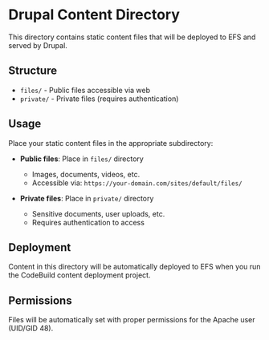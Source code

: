 # Drupal Content Directory

This directory contains static content files that will be deployed to EFS and served by Drupal.

## Structure

- `files/` - Public files accessible via web
- `private/` - Private files (requires authentication)

## Usage

Place your static content files in the appropriate subdirectory:

- **Public files**: Place in `files/` directory
  - Images, documents, videos, etc.
  - Accessible via: `https://your-domain.com/sites/default/files/`

- **Private files**: Place in `private/` directory
  - Sensitive documents, user uploads, etc.
  - Requires authentication to access

## Deployment

Content in this directory will be automatically deployed to EFS when you run the CodeBuild content deployment project.

## Permissions

Files will be automatically set with proper permissions for the Apache user (UID/GID 48).